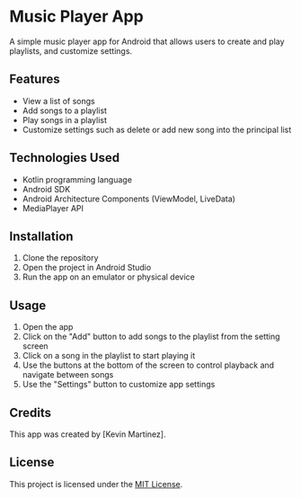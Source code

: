 # Music Player App

A simple music player app for Android that allows users to create and play playlists, and customize settings.

## Features

- View a list of songs
- Add songs to a playlist
- Play songs in a playlist
- Customize settings such as delete or add new song into the principal list

## Technologies Used

- Kotlin programming language
- Android SDK
- Android Architecture Components (ViewModel, LiveData)
- MediaPlayer API

## Installation

1. Clone the repository
2. Open the project in Android Studio
3. Run the app on an emulator or physical device

## Usage

1. Open the app
2. Click on the "Add" button to add songs to the playlist from the setting screen
3. Click on a song in the playlist to start playing it
4. Use the buttons at the bottom of the screen to control playback and navigate between songs
5. Use the "Settings" button to customize app settings

## Credits

This app was created by [Kevin Martinez].

## License

This project is licensed under the [MIT License](https://opensource.org/licenses/MIT).
